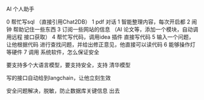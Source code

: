 AI 个人助手

0 帮忙写sql （直接引用Chat2DB）
1 pdf 对话
1 智能整理内容，每次开启都
2 闹钟 帮助记住一些东西
3 订阅一些网站的信息 （AI 论文等，添加一个模块，自动调用远程 接口获取）
4 帮忙写代码，调用idea 插件 直接写代码
5 输入一个问题，让他根据代码 进行查找问题，并给出修正意见，他直接可以读代码
6 能够操作灯 等硬件
7 调用 系统软件，怎么保证安全

要支持多个大语言模型，要支持安全，支持 清华模型




写的接口自动给到langchain，让他立刻生效


安全问题解决，脱敏，防止数据库关键信息 出去